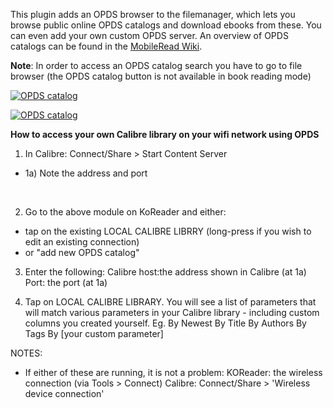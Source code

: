 This plugin adds an OPDS browser to the filemanager, which lets you browse public online OPDS catalogs and download ebooks from these. You can even add your own custom OPDS server. An overview of OPDS catalogs can be found in the [MobileRead Wiki](https://wiki.mobileread.com/wiki/OPDS).

**Note**: In order to access an OPDS catalog search you have to go to file browser (the OPDS catalog button is not available in book reading mode)

[![OPDS catalog](https://github.com/koreader/koreader/wiki/screenshots/screenshot_opds.png)](https://github.com/koreader/koreader/wiki/screenshots/screenshot_opds.png)

[![OPDS catalog](https://github.com/koreader/koreader/wiki/screenshots/screenshot_opds_server.png)](https://github.com/koreader/koreader/wiki/screenshots/screenshot_opds_server.png)



**How to access your own Calibre library on your wifi network using OPDS**

1. In Calibre:
Connect/Share > Start Content Server

- 1a) Note the address and port
<BR>

2. Go to the above module on KoReader and either:
- tap on the existing LOCAL CALIBRE LIBRRY (long-press if you wish to edit an existing connection)
- or "add new OPDS catalog"


3. Enter the following:
Calibre host:the address shown in Calibre (at 1a)
Port: the port (at 1a)


4. Tap on LOCAL CALIBRE LIBRARY. You will see a list of parameters that will match various parameters in your Calibre library - including custom columns you created yourself. 
Eg.
By Newest
By Title
By Authors
By Tags
By [your custom parameter]

NOTES:
* If either of these are running, it is not a problem:
KOReader: the wireless connection (via Tools > Connect)
Calibre: Connect/Share > 'Wireless device connection'